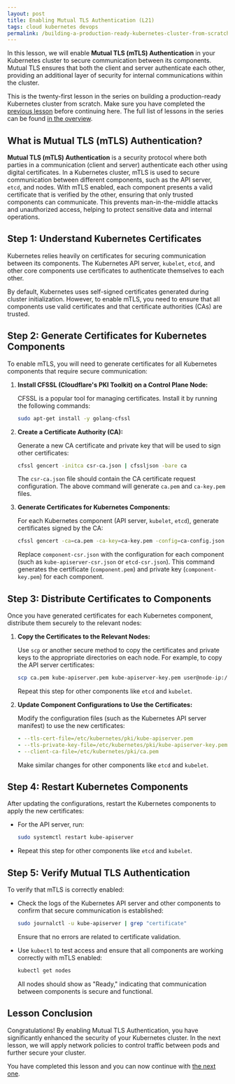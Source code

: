 ```yaml
---
layout: post
title: Enabling Mutual TLS Authentication (L21)
tags: cloud kubernetes devops
permalink: /building-a-production-ready-kubernetes-cluster-from-scratch/lesson-21
---
```


In this lesson, we will enable **Mutual TLS (mTLS) Authentication** in your
Kubernetes cluster to secure communication between its components. Mutual TLS
ensures that both the client and server authenticate each other, providing an
additional layer of security for internal communications within the cluster.

This is the twenty-first lesson in the series on building a production-ready
Kubernetes cluster from scratch. Make sure you have completed the
[previous lesson](/building-a-production-ready-kubernetes-cluster-from-scratch/lesson-20)
before continuing here. The full list of lessons in the series can be found
[in the overview](/building-a-production-ready-kubernetes-cluster-from-scratch).

## What is Mutual TLS (mTLS) Authentication?

**Mutual TLS (mTLS) Authentication** is a security protocol where both parties
in a communication (client and server) authenticate each other using digital
certificates. In a Kubernetes cluster, mTLS is used to secure communication
between different components, such as the API server, `etcd`, and nodes. With
mTLS enabled, each component presents a valid certificate that is verified by
the other, ensuring that only trusted components can communicate. This prevents
man-in-the-middle attacks and unauthorized access, helping to protect sensitive
data and internal operations.

## Step 1: Understand Kubernetes Certificates

Kubernetes relies heavily on certificates for securing communication between its
components. The Kubernetes API server, `kubelet`, `etcd`, and other core
components use certificates to authenticate themselves to each other.

By default, Kubernetes uses self-signed certificates generated during cluster
initialization. However, to enable mTLS, you need to ensure that all components
use valid certificates and that certificate authorities (CAs) are trusted.

## Step 2: Generate Certificates for Kubernetes Components

To enable mTLS, you will need to generate certificates for all Kubernetes
components that require secure communication:

1. **Install CFSSL (Cloudflare's PKI Toolkit) on a Control Plane Node:**

   CFSSL is a popular tool for managing certificates. Install it by running the
   following commands:

   ```bash
   sudo apt-get install -y golang-cfssl
   ```

2. **Create a Certificate Authority (CA):**

   Generate a new CA certificate and private key that will be used to sign other
   certificates:

   ```bash
   cfssl gencert -initca csr-ca.json | cfssljson -bare ca
   ```

   The `csr-ca.json` file should contain the CA certificate request
   configuration. The above command will generate `ca.pem` and `ca-key.pem`
   files.

3. **Generate Certificates for Kubernetes Components:**

   For each Kubernetes component (API server, `kubelet`, `etcd`), generate
   certificates signed by the CA:

   ```bash
   cfssl gencert -ca=ca.pem -ca-key=ca-key.pem -config=ca-config.json -profile=kubernetes component-csr.json | cfssljson -bare component
   ```

   Replace `component-csr.json` with the configuration for each component (such
   as `kube-apiserver-csr.json` or `etcd-csr.json`). This command generates the
   certificate (`component.pem`) and private key (`component-key.pem`) for each
   component.

## Step 3: Distribute Certificates to Components

Once you have generated certificates for each Kubernetes component, distribute
them securely to the relevant nodes:

1. **Copy the Certificates to the Relevant Nodes:**

   Use `scp` or another secure method to copy the certificates and private keys
   to the appropriate directories on each node. For example, to copy the API
   server certificates:

   ```bash
   scp ca.pem kube-apiserver.pem kube-apiserver-key.pem user@node-ip:/etc/kubernetes/pki/
   ```

   Repeat this step for other components like `etcd` and `kubelet`.

2. **Update Component Configurations to Use the Certificates:**

   Modify the configuration files (such as the Kubernetes API server manifest)
   to use the new certificates:

   ```yaml
   - --tls-cert-file=/etc/kubernetes/pki/kube-apiserver.pem
   - --tls-private-key-file=/etc/kubernetes/pki/kube-apiserver-key.pem
   - --client-ca-file=/etc/kubernetes/pki/ca.pem
   ```

   Make similar changes for other components like `etcd` and `kubelet`.

## Step 4: Restart Kubernetes Components

After updating the configurations, restart the Kubernetes components to apply
the new certificates:

- For the API server, run:

  ```bash
  sudo systemctl restart kube-apiserver
  ```

- Repeat this step for other components like `etcd` and `kubelet`.

## Step 5: Verify Mutual TLS Authentication

To verify that mTLS is correctly enabled:

- Check the logs of the Kubernetes API server and other components to confirm
  that secure communication is established:

  ```bash
  sudo journalctl -u kube-apiserver | grep "certificate"
  ```

  Ensure that no errors are related to certificate validation.

- Use `kubectl` to test access and ensure that all components are working
  correctly with mTLS enabled:

  ```bash
  kubectl get nodes
  ```

  All nodes should show as "Ready," indicating that communication between
  components is secure and functional.

## Lesson Conclusion

Congratulations! By enabling Mutual TLS Authentication, you have significantly
enhanced the security of your Kubernetes cluster. In the next lesson, we will
apply network policies to control traffic between pods and further secure your
cluster.

You have completed this lesson and you can now continue with
[the next one](/building-a-production-ready-kubernetes-cluster-from-scratch/lesson-22).
